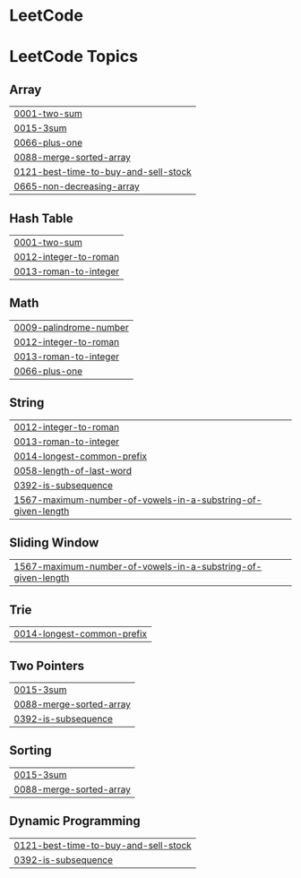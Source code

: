 # LeetCode
<!---LeetCode Topics Start-->
# LeetCode Topics
## Array
|  |
| ------- |
| [0001-two-sum](https://github.com/gamalmouhssine/LeetCode/tree/master/0001-two-sum) |
| [0015-3sum](https://github.com/gamalmouhssine/LeetCode/tree/master/0015-3sum) |
| [0066-plus-one](https://github.com/gamalmouhssine/LeetCode/tree/master/0066-plus-one) |
| [0088-merge-sorted-array](https://github.com/gamalmouhssine/LeetCode/tree/master/0088-merge-sorted-array) |
| [0121-best-time-to-buy-and-sell-stock](https://github.com/gamalmouhssine/LeetCode/tree/master/0121-best-time-to-buy-and-sell-stock) |
| [0665-non-decreasing-array](https://github.com/gamalmouhssine/LeetCode/tree/master/0665-non-decreasing-array) |
## Hash Table
|  |
| ------- |
| [0001-two-sum](https://github.com/gamalmouhssine/LeetCode/tree/master/0001-two-sum) |
| [0012-integer-to-roman](https://github.com/gamalmouhssine/LeetCode/tree/master/0012-integer-to-roman) |
| [0013-roman-to-integer](https://github.com/gamalmouhssine/LeetCode/tree/master/0013-roman-to-integer) |
## Math
|  |
| ------- |
| [0009-palindrome-number](https://github.com/gamalmouhssine/LeetCode/tree/master/0009-palindrome-number) |
| [0012-integer-to-roman](https://github.com/gamalmouhssine/LeetCode/tree/master/0012-integer-to-roman) |
| [0013-roman-to-integer](https://github.com/gamalmouhssine/LeetCode/tree/master/0013-roman-to-integer) |
| [0066-plus-one](https://github.com/gamalmouhssine/LeetCode/tree/master/0066-plus-one) |
## String
|  |
| ------- |
| [0012-integer-to-roman](https://github.com/gamalmouhssine/LeetCode/tree/master/0012-integer-to-roman) |
| [0013-roman-to-integer](https://github.com/gamalmouhssine/LeetCode/tree/master/0013-roman-to-integer) |
| [0014-longest-common-prefix](https://github.com/gamalmouhssine/LeetCode/tree/master/0014-longest-common-prefix) |
| [0058-length-of-last-word](https://github.com/gamalmouhssine/LeetCode/tree/master/0058-length-of-last-word) |
| [0392-is-subsequence](https://github.com/gamalmouhssine/LeetCode/tree/master/0392-is-subsequence) |
| [1567-maximum-number-of-vowels-in-a-substring-of-given-length](https://github.com/gamalmouhssine/LeetCode/tree/master/1567-maximum-number-of-vowels-in-a-substring-of-given-length) |
## Sliding Window
|  |
| ------- |
| [1567-maximum-number-of-vowels-in-a-substring-of-given-length](https://github.com/gamalmouhssine/LeetCode/tree/master/1567-maximum-number-of-vowels-in-a-substring-of-given-length) |
## Trie
|  |
| ------- |
| [0014-longest-common-prefix](https://github.com/gamalmouhssine/LeetCode/tree/master/0014-longest-common-prefix) |
## Two Pointers
|  |
| ------- |
| [0015-3sum](https://github.com/gamalmouhssine/LeetCode/tree/master/0015-3sum) |
| [0088-merge-sorted-array](https://github.com/gamalmouhssine/LeetCode/tree/master/0088-merge-sorted-array) |
| [0392-is-subsequence](https://github.com/gamalmouhssine/LeetCode/tree/master/0392-is-subsequence) |
## Sorting
|  |
| ------- |
| [0015-3sum](https://github.com/gamalmouhssine/LeetCode/tree/master/0015-3sum) |
| [0088-merge-sorted-array](https://github.com/gamalmouhssine/LeetCode/tree/master/0088-merge-sorted-array) |
## Dynamic Programming
|  |
| ------- |
| [0121-best-time-to-buy-and-sell-stock](https://github.com/gamalmouhssine/LeetCode/tree/master/0121-best-time-to-buy-and-sell-stock) |
| [0392-is-subsequence](https://github.com/gamalmouhssine/LeetCode/tree/master/0392-is-subsequence) |
<!---LeetCode Topics End-->